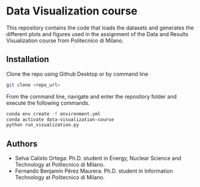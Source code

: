 # Data Visualization course
This repository contains the code that loads the datasets and generates the different plots and figures used in the 
assignment of the Data and Results Visualization course from Politecnico di Milano. 

## Installation

Clone the repo using Github Desktop or by command line
```bash
git clone <repo_url>
```

From the command line, navigate and enter the repository folder and execute the following commands.
```bash
conda env create -f environment.yml
conda activate data-visualization-course
python run_visualization.py
```

## Authors
- Selva Calixto Ortega: Ph.D. student in Energy, Nuclear Science and Technology at Politecnico di Milano.
- Fernando Benjamín Pérez Maurera: Ph.D. student in Information Technology at Politecnico di Milano.
